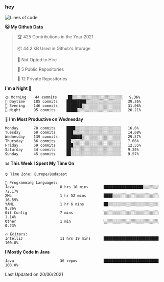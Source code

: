 ### hey

<!--START_SECTION:waka-->
![Lines of code](https://img.shields.io/badge/From%20Hello%20World%20I%27ve%20Written-48132%20lines%20of%20code-blue)

**🐱 My Github Data** 

> 🏆 425 Contributions in the Year 2021
 > 
> 📦 44.2 kB Used in Github's Storage 
 > 
> 🚫 Not Opted to Hire
 > 
> 📜 5 Public Repositories 
 > 
> 🔑 12 Private Repositories  
 > 
**I'm a Night 🦉** 

```text
🌞 Morning    44 commits     ██░░░░░░░░░░░░░░░░░░░░░░░   9.36% 
🌆 Daytime    185 commits    █████████░░░░░░░░░░░░░░░░   39.36% 
🌃 Evening    146 commits    ███████░░░░░░░░░░░░░░░░░░   31.06% 
🌙 Night      95 commits     █████░░░░░░░░░░░░░░░░░░░░   20.21%

```
📅 **I'm Most Productive on Wednesday** 

```text
Monday       78 commits     ████░░░░░░░░░░░░░░░░░░░░░   16.6% 
Tuesday      69 commits     ███░░░░░░░░░░░░░░░░░░░░░░   14.68% 
Wednesday    139 commits    ███████░░░░░░░░░░░░░░░░░░   29.57% 
Thursday     36 commits     ██░░░░░░░░░░░░░░░░░░░░░░░   7.66% 
Friday       59 commits     ███░░░░░░░░░░░░░░░░░░░░░░   12.55% 
Saturday     44 commits     ██░░░░░░░░░░░░░░░░░░░░░░░   9.36% 
Sunday       45 commits     ██░░░░░░░░░░░░░░░░░░░░░░░   9.57%

```


📊 **This Week I Spent My Time On** 

```text
⌚︎ Time Zone: Europe/Budapest

💬 Programming Languages: 
Java                     8 hrs 10 mins       ██████████████████░░░░░░░   72.17% 
XML                      1 hr 52 mins        ████░░░░░░░░░░░░░░░░░░░░░   16.59% 
YAML                     1 hr 6 mins         ██░░░░░░░░░░░░░░░░░░░░░░░   9.86% 
Git Config               7 mins              ░░░░░░░░░░░░░░░░░░░░░░░░░   1.14% 
Other                    1 min               ░░░░░░░░░░░░░░░░░░░░░░░░░   0.23%

🔥 Editors: 
IntelliJ                 11 hrs 19 mins      █████████████████████████   100.0%

```

**I Mostly Code in Java** 

```text
Java                     30 repos            █████████████████████████   100.0%

```



 Last Updated on 20/06/2021
<!--END_SECTION:waka-->
